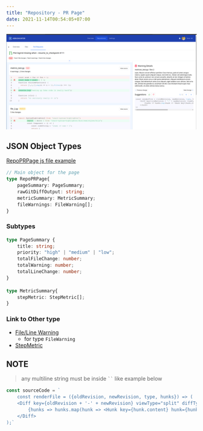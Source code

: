 ```yaml
---
title: "Repository - PR Page"
date: 2021-11-14T00:54:05+07:00
---
```



![page screenshot](/screenshots/page-repository-pr.png "screenshot")

## JSON Object Types
[RepoPRPage js file example](/example/page-pr-file.ts "example file")
```typescript
// Main object for the page
type RepoPRPage{
    pageSummary: PageSummary;
    rawGitDiffOutput: string;    
    metricSummary: MetricSummary;
    fileWarnings: FileWarning[];
}
```

### Subtypes
```typescript
type PageSummary {
    title: string;
    priority: "high" | "medium" | "low";
    totalFileChange: number;
    totalWarning: number;
    totalLineChange: number;
}

type MetricSummary{
    stepMetric: StepMetric[];
}
```
### Link to Other type 
- [File/Line Warning](/types/line-warning)
    - for type `FileWarning`
- [StepMetric](/types/components/step-metric/)

## NOTE
> any multiline string must be inside ` `` ` like example below
```typescript
const sourceCode = `
    const renderFile = ({oldRevision, newRevision, type, hunks}) => (
    <Diff key={oldRevision + '-' + newRevision} viewType="split" diffType={type} hunks={hunks}>
        {hunks => hunks.map(hunk => <Hunk key={hunk.content} hunk={hunk} />)}
    </Diff>
);`
```


